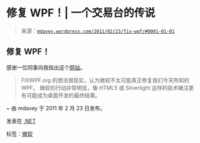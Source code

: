 <!--yml

category: 未分类

日期：2024 年 5 月 18 日 06:15:38

-->

# 修复 WPF！| 一个交易台的传说

> 来源：[`mdavey.wordpress.com/2011/02/23/fix-wpf/#0001-01-01`](https://mdavey.wordpress.com/2011/02/23/fix-wpf/#0001-01-01)

## 修复 WPF！

感谢一位同事向我指出这个[网站](http://fixwpf.org)。

> FIXWPF.org 的想法很现实，认为微软不太可能真正修复我们今天所知的 WPF。 微软的行动非常明显，像 HTML5 或 Silverlight 这样的技术赌注更有可能成为桌面开发的最终结果。

~ 由 mdavey 于 2011 年 2 月 23 日发布。

发表在 [.NET](https://mdavey.wordpress.com/category/languages/net/)

标签：[微软](https://mdavey.wordpress.com/tag/microsoft/)
